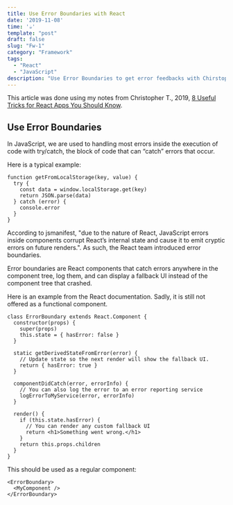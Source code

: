 ```yaml
---
title: Use Error Boundaries with React
date: '2019-11-08'
time: '☕️'
template: "post"
draft: false
slug: "Fw-1"
category: "Framework"
tags:
  - "React"
  - "JavaScript"
description: "Use Error Boundaries to get error feedbacks with Chirstopher T."
---
```


This article was done using my notes from Christopher T., 2019, [8 Useful Tricks for React Apps You Should Know](https://jsmanifest.com/8-useful-tricks-in-react-you-should-know/).

## Use Error Boundaries

In JavaScript, we are used to handling most errors inside the execution of code with try/catch, the block of code that can “catch” errors that occur.

Here is a typical example:

```
function getFromLocalStorage(key, value) {
  try {
    const data = window.localStorage.get(key)
    return JSON.parse(data)
  } catch (error) {
    console.error
  }
}
```

According to jsmanifest, "due to the nature of React, JavaScript errors inside components corrupt React’s internal state and cause it to emit cryptic errors on future renders.". As such, the React team introduced error boundaries.

Error boundaries are React components that catch errors anywhere in the component tree, log them, and can display a fallback UI instead of the component tree that crashed.

Here is an example from the React documentation. Sadly, it is still not offered as a functional component.

```
class ErrorBoundary extends React.Component {
  constructor(props) {
    super(props)
    this.state = { hasError: false }
  }

  static getDerivedStateFromError(error) {
    // Update state so the next render will show the fallback UI.
    return { hasError: true }
  }

  componentDidCatch(error, errorInfo) {
    // You can also log the error to an error reporting service
    logErrorToMyService(error, errorInfo)
  }

  render() {
    if (this.state.hasError) {
      // You can render any custom fallback UI
      return <h1>Something went wrong.</h1>
    }
    return this.props.children
  }
}
```

This should be used as a regular component:

```
<ErrorBoundary>
  <MyComponent />
</ErrorBoundary>
```
